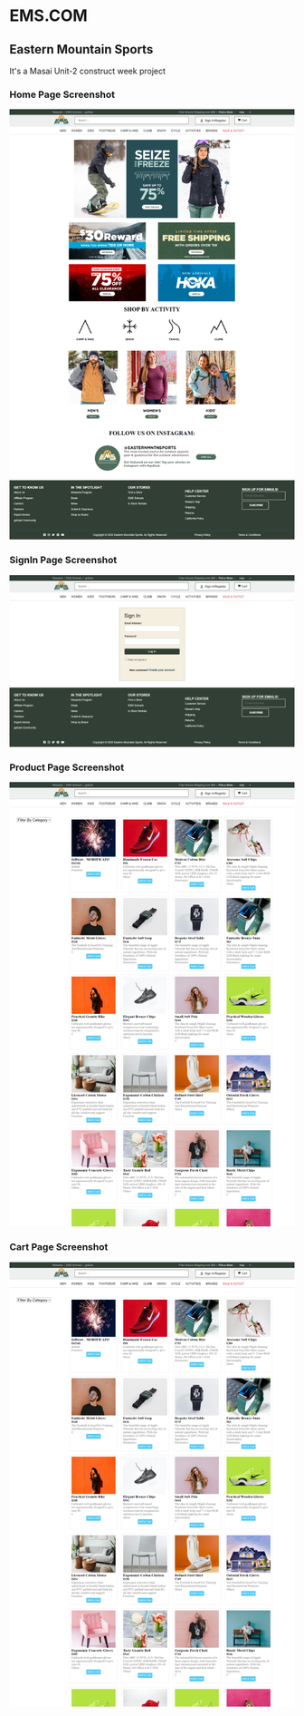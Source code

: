 # EMS.COM

## Eastern Mountain Sports

It's a Masai Unit-2 construct week project

### Home Page Screenshot

![image](https://github.com/Danish0611/handsome-hydrant-4081/blob/main/Assets/homepage.png)

### SignIn Page Screenshot
![image](https://github.com/Danish0611/handsome-hydrant-4081/blob/main/Assets/signinpage.png)


### Product Page Screenshot
![image](https://github.com/Danish0611/handsome-hydrant-4081/blob/main/Assets/productpage.png)


### Cart Page Screenshot
![image](https://github.com/Danish0611/handsome-hydrant-4081/blob/main/Assets/cartpage.png)
